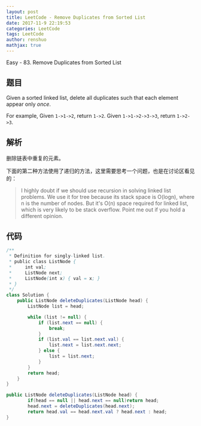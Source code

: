 ```yaml
---
layout: post
title: LeetCode - Remove Duplicates from Sorted List
date: 2017-11-9 22:19:53
categories: LeetCode
tags: LeetCode
author: renshuo
mathjax: true
---
```


Easy - 83. Remove Duplicates from Sorted List

<!--more-->

## 题目

Given a sorted linked list, delete all duplicates such that each element appear only *once*.

For example,
Given `1->1->2`, return `1->2`.
Given `1->1->2->3->3`, return `1->2->3`.

## 解析

删除链表中重复的元素。

下面的第二种方法使用了递归的方法，这里需要思考一个问题，也是在讨论区看见的：

> I highly doubt if we should use recursion in solving linked list problems. We use it for tree because its stack space is O(logn), where n is the number of nodes. But it's O(n) space required for linked list, which is very likely to be stack overflow. Point me out if you hold a different opinion.

## 代码

``` java
/**
 * Definition for singly-linked list.
 * public class ListNode {
 *     int val;
 *     ListNode next;
 *     ListNode(int x) { val = x; }
 * }
 */
class Solution {
    public ListNode deleteDuplicates(ListNode head) {
        ListNode list = head;

        while (list != null) {
            if (list.next == null) {
                break;
            }
            if (list.val == list.next.val) {
                list.next = list.next.next;
            } else {
                list = list.next;
            }
        }
        return head;
    }
}
```
```java
public ListNode deleteDuplicates(ListNode head) {
        if(head == null || head.next == null)return head;
        head.next = deleteDuplicates(head.next);
        return head.val == head.next.val ? head.next : head;
}
```